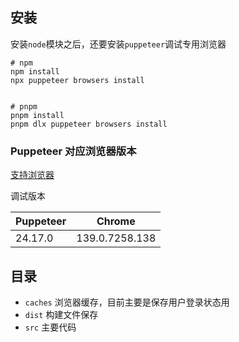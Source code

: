 ## 安装

安装`node`模块之后，还要安装`puppeteer`调试专用浏览器

```shell
# npm
npm install
npx puppeteer browsers install


# pnpm
pnpm install
pnpm dlx puppeteer browsers install
```

### Puppeteer 对应浏览器版本

[支持浏览器](https://pptr.nodejs.cn/supported-browsers)

调试版本

| Puppeteer | Chrome         |
| --------- | -------------- |
| 24.17.0   | 139.0.7258.138 |

## 目录

- `caches` 浏览器缓存，目前主要是保存用户登录状态用
- `dist` 构建文件保存
- `src` 主要代码
